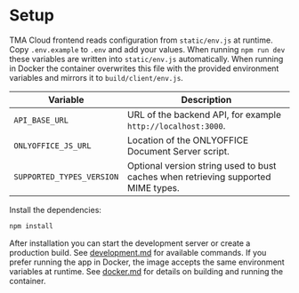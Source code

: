 # Setup

TMA Cloud frontend reads configuration from `static/env.js` at runtime.
Copy `.env.example` to `.env` and add your values. When running `npm run dev`
these variables are written into `static/env.js` automatically.
When running in Docker the container overwrites this file with the provided
environment variables and mirrors it to `build/client/env.js`.

| Variable                  | Description                                                                       |
| ------------------------- | --------------------------------------------------------------------------------- |
| `API_BASE_URL`            | URL of the backend API, for example `http://localhost:3000`.                      |
| `ONLYOFFICE_JS_URL`       | Location of the ONLYOFFICE Document Server script.                                |
| `SUPPORTED_TYPES_VERSION` | Optional version string used to bust caches when retrieving supported MIME types. |

Install the dependencies:

```bash
npm install
```

After installation you can start the development server or create a production build. See [development.md](development.md) for available commands.
If you prefer running the app in Docker, the image accepts the same environment variables at runtime. See [docker.md](docker.md) for details on building and running the container.
